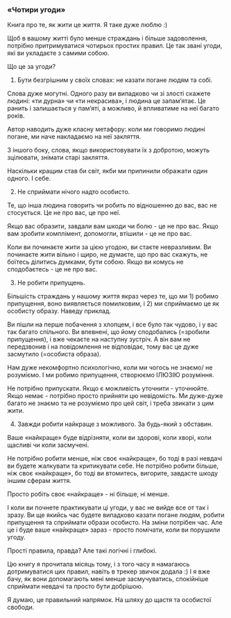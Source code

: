 ### «Чотири угоди»

Книга про те, як жити це життя. Я таке дуже люблю :)

Щоб в вашому житті було менше страждань і більше задоволення, потрібно притримуватися чотирьох простих правил. Це так звані угоди, які ви укладаєте з самими собою.

Що це за угоди?

1. Бути безгрішним у своїх словах: не казати погане людям та собі.

Слова дуже могутні. Одного разу ви випадково чи зі злості скажете людині: «ти дурна» чи «ти некрасива», і людина це запамʼятає. Це ранить і залишається у памʼяті, а можливо, й впливатиме на неї багато років.

Автор наводить дуже класну метафору: коли ми говоримо людині погане, ми наче накладаємо на неї закляття.

З іншого боку, слова, якщо використовувати їх з добротою, можуть зцілювати, знімати старі закляття.

Наскільки кращим став би світ, якби ми припинили ображати один одного. І себе.

2. Не сприймати нічого надто особисто.

Те, що інша людина говорить чи робить по відношенню до вас, вас не стосується. Це не про вас, це про неї.

Якщо вас образити, завдали вам шкоди чи болю - це не про вас. Якщо вам зробити комплімент, допомогли, втішили - це не про вас.

Коли ви починаєте жити за цією угодою, ви стаєте невразливим. Ви починаєте жити вільно і щиро, не думаєте, що про вас скажуть, не боїтесь ділитись думками, бути собою. Якщо ви комусь не сподобаєтесь - це не про вас.

3. Не робити припущень.

Більшість страждань у нашому життя якраз через те, що ми 1) робимо припущення, воно виявляється помилковим, і 2) ми сприймаємо це як особисту образу. Наведу приклад.

Ви пішли на перше побачення з хлопцем, і все було так чудово, і у вас так багато спільного. Ви впевнені, що йому сподобались (=зробили припущення), і вже чекаєте на наступну зустріч. А він вам не передзвонив і на повідомлення не відповідає, тому вас це дуже засмутило (=особиста образа).

Нам дуже некомфортно психологічно, коли ми чогось не знаємо/ не розуміємо. І ми робимо припущення, створюємо ІЛЮЗІЮ розуміння.

Не потрібно припускати. Якщо є можливість уточнити - уточнюйте. Якщо немає - потрібно просто прийняти цю невідомість. Ми дуже-дуже багато не знаємо та не розуміємо про цей світ, і треба звикати з цим жити.

4. Завжди робити найкраще з можливого. За будь-який з обставин.

Ваше «найкраще» буде відрізняти, коли ви здорові, коли хворі, коли щасливі чи коли засмучені.

Не потрібно робити менше, ніж своє «найкраще», бо тоді в разі невдачі ви будете жалкувати та критикувати себе. Не потрібно робити більше, ніж своє «найкраще», бо тоді ви втомитесь, вигорите, завдасте шкоду іншим сферам життя.

Просто робіть своє «найкраще» - ні більше, ні менше.

І коли ви почнете практикувати ці угоди, у вас не вийде все от так і зразу. Ви ще якийсь час будете випадково казати погане людям, робити припущення та сприймати образи особисто. На зміни потрібен час. Але це і буде ваше «найкраще» зараз - просто помічати, коли ви порушили угоду.

Прості правила, правда? Але такі логічні і глибокі.

Цю книгу я прочитала місяць тому, і з того часу я намагаюсь дотримуватися цих правил, навіть в трекер звичок додала :) І я вже бачу, як вони допомагають мені менше засмучуватись, спокійніше сприймати невдачі та просто бути добрішою.

Я думаю, це правильний напрямок.
На шляху до щастя та особистої свободи.
